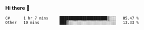 ### Hi there 👋

<!--START_SECTION:waka-->
```text
C#      1 hr 7 mins     █████████████████████▒░░░   85.47 % 
Other   10 mins         ███▒░░░░░░░░░░░░░░░░░░░░░   13.33 % 
```
<!--END_SECTION:waka-->

<!--
**jerry-shao/jerry-shao** is a ✨ _special_ ✨ repository because its `README.md` (this file) appears on your GitHub profile.

Here are some ideas to get you started:

- 🔭 I’m currently working on ...
- 🌱 I’m currently learning ...
- 👯 I’m looking to collaborate on ...
- 🤔 I’m looking for help with ...
- 💬 Ask me about ...
- 📫 How to reach me: ...
- 😄 Pronouns: ...
- ⚡ Fun fact: ...
-->

